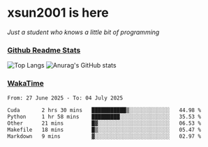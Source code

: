 # xsun2001 is here

*Just a student who knows a little bit of programming*

### [Github Readme Stats](https://github.com/anuraghazra/github-readme-stats)

![Top Langs](https://github-readme-stats.vercel.app/api/top-langs/?username=xsun2001&layout=compact&theme=radical) ![Anurag's GitHub stats](https://github-readme-stats.vercel.app/api?username=xsun2001&show_icons=true&theme=radical)

### [WakaTime](https://wakatime.com)

<!--START_SECTION:waka-->

```txt
From: 27 June 2025 - To: 04 July 2025

Cuda       2 hrs 30 mins   ███████████▒░░░░░░░░░░░░░   44.98 %
Python     1 hr 58 mins    █████████░░░░░░░░░░░░░░░░   35.53 %
Other      21 mins         █▓░░░░░░░░░░░░░░░░░░░░░░░   06.53 %
Makefile   18 mins         █▒░░░░░░░░░░░░░░░░░░░░░░░   05.47 %
Markdown   9 mins          ▓░░░░░░░░░░░░░░░░░░░░░░░░   02.97 %
```

<!--END_SECTION:waka-->
